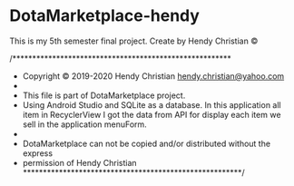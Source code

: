 # DotaMarketplace-hendy
This is my 5th semester final project. Create by Hendy Christian ©

/*******************************************************
 * Copyright © 2019-2020 Hendy Christian <hendy.christian@yahoo.com>
 * 
 * This file is part of DotaMarketplace project.
 * Using Android Studio and SQLite as a database. In this application all item in RecyclerView I got the data from API for display each item we sell in the application menuForm.
 * 
 * DotaMarketplace can not be copied and/or distributed without the express
 * permission of Hendy Christian
 *******************************************************/
